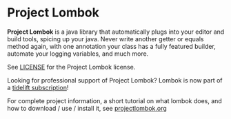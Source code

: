 # Project Lombok

**Project Lombok** is a java library that automatically plugs into your editor and build tools, spicing up your java.
Never write another getter or equals method again, with one annotation your class has a fully featured builder, automate your logging variables, and much more.

See [LICENSE] for the Project Lombok license.

Looking for professional support of Project Lombok? Lombok is now part of a [tidelift subscription]!

For complete project information, a short tutorial on what lombok does, and how to download / use / install it, see [projectlombok.org]

[LICENSE]: https://github.com/JavaCorpRus/LombokLib/blob/main/LICENSE.txt
[AUTHORS]: https://github.com/projectlombok/lombok/blob/master/AUTHORS
[projectlombok.org]: https://projectlombok.org/
[tidelift subscription]: https://tidelift.com/subscription/pkg/maven-org-projectlombok-lombok?utm_source=maven-org-projectlombok-lombok&utm_medium=referral&campaign=website

